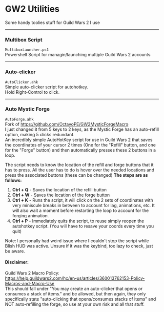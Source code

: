 # GW2 Utilities
Some handy toolies stuff for Guild Wars 2 I use

---

### Multibox Script
`MultiboxLauncher.ps1`  
Powershell Script for managin/launching multiple Guild Wars 2 accounts

---

### Auto-clicker
`AutoClicker.ahk`  
Simple auto-clicker script for autohotkey.  
Hold Right-Control to click.

---

### Auto Mystic Forge
`AutoForge.ahk`  
Fork of https://github.com/OctavoPE/GW2MysticForgeMacro  
I just changed it from 5 keys to 2 keys, as the Mystic Forge has an auto-refill option, making 5 clicks redundant.  
An incredibly simple AutoHotKey script for use in Guild Wars 2 that saves the coordinates of your cursor 2 times (One for the "Refill" button, and one for the "Forge" button) and then automatically presses these 2 buttons in a loop.

The script needs to know the location of the refill and forge buttons that it has to press.
All the user has to do is hover over the needed locations and press the associated buttons (these can be changed)
**The steps are as follows:**
1. **Ctrl + Q** - Saves the location of the refill button
2. **Ctrl + W** - Saves the location of the forge button
6. **Ctrl + K** - Runs the script, it will click on the 2 sets of coordinates with very miniscule breaks in between to account for lag, animations, etc. It will also wait a moment before restarting the loop to account for the forging animation.
7. **Ctrl + P** - Immediately quits the script, to reuse simply reopen the autohotkey script. (You will have to resave your coords every time you quit)

Note: I personally had weird issue where I couldn't stop the script while Blish HUD was active. Unsure if it was the keybind, too lazy to check, just be aware.

#### Disclaimer:
Guild Wars 2 Macro Policy:  
https://help.guildwars2.com/hc/en-us/articles/360013762153-Policy-Macros-and-Macro-Use  
This should fall under "You may create an auto-clicker that opens or consumes a stack of items." and be allowed, but then again, they only specifically state "auto-clicking that opens/consumes stacks of items" and NOT auto-refilling the forge, so use at your own risk and all that stuff.